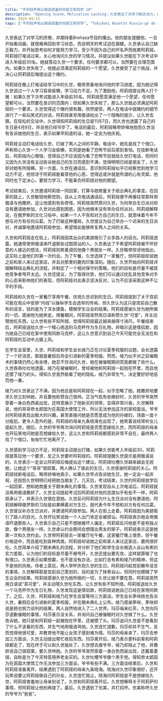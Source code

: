 ```yaml
---
title: "不时轻声地以俄语遮羞的邻座艾莉同学 10"
description: "Opening Scene，Motivation Lacking：久世表达了对学习缺乏动力，并提到即将到来的Brehaza节目。Opening Scene，Avoiding Study：久世的朋友指出，一旦开始看动画，他将无法回到学习状态，提醒他明天的考试。Opening Scene，Procrastination：久世承认自己缺乏毅力，并思考如何努力学习，以免影响阿莉娅的声誉。Alya's Call，Checking In：阿莉娅打电话给久世，询问他的学习情况，因为他曾说一个人学习容易偷懒。Alya's Call，Motivation Wager：阿莉娅提议打赌，如果久世能考入年级前30名，她会满足他一个愿望，反之，久世要满足她一个愿望。Alya's Call，Terms and Teasing：两人就赌约的细节进行了一些玩笑式的对话，阿莉娅用俄语给出了提示。Alya's Call，Birthday Revelation：在对话中，久世得知阿莉娅的生日是11月7日，并透露自己的生日是4月9日，已经16岁了。After the Call，Alya's Thoughts：阿莉娅在挂断电话后，透露自己是因为看了恐怖节目才想打电话给久世，并因为久世没有告诉她生日而感到不满。After the Call，Kuzes's Thoughts：久世意识到阿莉娅已经看穿了他的心思，并认为这是一种心有灵犀。School and a Walk Home，Post-Exam：考试结束后，久世邀请阿莉娅一起回家，想和她谈谈关于结业典礼的事情。School and a Walk Home，Attitude Shift：久世注意到阿莉娅自从上次通话后，就没有再用俄语和他撒娇了。School and a Walk Home，Birthday Party：阿莉娅质问久世为什么没有邀请她参加生日派对，但久世表示自己并没有举办派对。School and a Walk Home，Russian Customs：阿莉娅解释说，在俄罗斯，不告诉对方生日意味着今年不想和对方有任何瓜葛。School and a Walk Home，Belated Celebration：久世提议为自己举办一个迟来的生日派对，并邀请阿莉娅参加。Date and Discussion，Street Attention：两人走在街上，阿莉娅因为美貌而吸引了许多人的目光。Date and Discussion，Dealing with Advances：阿莉娅透露自己通常用俄语来吓退那些搭讪者。Date and Discussion，Exclusivity：久世表达了不希望阿莉娅被坏人搭讪的想法，阿莉娅则调侃他像个男朋友。Date and Discussion，First Date：久世指出这是他们第一次约会。Date and Discussion，Restaurant Choice：久世带阿莉娅去了一家餐厅吃午餐，但阿莉娅表示之前和家人来过这家店。Date and Discussion，Ceremony Strategy：久世向阿莉娅解释了结业典礼的流程，并制定了保守的策略，目标是不要被其他竞争者甩开太远。Date and Discussion，Unfair Tactics：久世提到可以通过扰乱其他竞争者的心态来取胜，但阿莉娅表示反对。Lunch and a Gift，Sakura Rumors：阿莉娅提到了关于宫前在观众中安排内线的传闻，久世则认为这是宫前自己散布的谣言。Lunch and a Gift，Gratitude：阿莉娅感谢久世为她所做的一切。Lunch and a Gift，Teasing and a Treat：阿莉娅用日语称赞久世可爱，并主动喂他吃东西。Lunch and a Gift，Cup Gift：阿莉娅送给久世一个马克杯作为礼物，并暗示这是情侣款。Student Council Room，Summer Uniforms：久世、阿莉娅和学生会长绫乃在学生会室讨论夏季校服的事情，会长透露暑假后将引入新校服。Student Council Room，催眠术的影响：绫乃对之前催眠术的事情还心有余悸。Student Council Room，Marshas's Question：绫乃询问久世，她在被催眠期间都做了什么。Student Council Room，Embarrassing Revelation：久世透露绫乃在被催眠时曾被他和阿莉娅抱在怀里，还被摸了头。Student Council Room，Marshas's Reaction：绫乃得知久世偷看了她的隐私后，生气地惩罚了他。Family Encounters，A Sister's Jealousy：绫乃抱怨久世只顾着和阿莉娅在一起，忽略了她。Family Encounters，Demanding Attention：绫乃要求久世立刻哄她，并称赞他很帅。Family Encounters，Grandfather's Arrival：久世的爷爷穿着白色西装出现，并展示了他新买的领带。Family Encounters，Family Absence：久世提到他的哥哥恭太郎因为在英国大使馆工作而无法参加家校面谈。Family Encounters，Grandfather's Antics：久世的爷爷对阿莉娅表现出极大的兴趣，并询问她是否愿意成为他的孙媳妇。Family Encounters，Mother's Arrival：阿莉娅的母亲九条晓海出现，并表示经常听女儿提起久世。Family Encounters，Awkward Questions：久世的爷爷询问阿莉娅是否愿意嫁给久世，阿莉娅的母亲也开玩笑地问她是否想嫁给久世。Family Encounters，Escape：久世和阿莉娅尴尬地离开了。Ending，Yumi's Return：久世遇到了优美，并打招呼。Ending，Family Introduction：优美称呼久世的爷爷为“爸爸”。"
date: 2025-04-12
tags: ["不时轻声地以俄语遮羞的邻座艾莉同学", "Tokidoki Bosotto Russia-go de Dereru Tonari no Alya-san", "202407"]
---
```


久世表达了对学习的厌倦，并期待着Brehaza节目的播出。他的朋友提醒他，一旦开始看动画，就很难再回到学习状态，而且明天的考试迫在眉睫。久世承认自己缺乏毅力，并开始思考如何才能努力学习，至少不因为自己的坏名声而拖累阿莉娅。阿莉娅打电话过来，关心地询问久世的学习情况，并提议如果久世能在下次考试中进入年级前30名，她就答应久世一个要求，任何要求都可以，当然要在合理范围内。如果久世失败了，他就必须满足阿莉娅的一个愿望。久世接受了这个挑战，并决心让阿莉娅后悔提出这个赌约。

阿莉娅在晚上打电话给学习中的久世，略带责备地询问他的学习进度，因为她记得久世说过一个人学习容易偷懒，学习动力不足。为了激励他，阿莉娅提议两人打个赌：如果久世下次考试能进入年级前30名，阿莉娅愿意满足他一个愿望，任何愿望都可以，当然要在良识的范围内；但如果久世失败了，那么久世就必须满足阿莉娅的一个要求。久世觉得这个赌约很有趣，欣然接受。两人在电话中就赌约的细节进行了一些玩笑式的对话，阿莉娅甚至用俄语给出了一个隐晦的提示，让久世去猜。在轻松的交谈中，久世得知阿莉娅的生日是11月7日，而久世也透露了自己的生日是4月9日，并且他已经16岁了。电话的最后，阿莉娅略带娇嗔地抱怨久世没有告诉她他的生日，表示如果早知道的话，她一定会为他庆祝。

阿莉娅主动打电话给久世，打破了两人之间的平静。电话中，她先是找了个借口，声称担心久世一个人学习会偷懒，实则是她看了恐怖节目后感到害怕。在挂断电话后，阿莉娅内心懊恼，觉得自己不应该因为看了恐怖节目就给久世打电话，但同时又因为久世没有主动告诉她自己的生日而感到不满，觉得明明已经是朋友了，久世却对她有所隐瞒。另一方面，久世在通话后，意识到阿莉娅似乎已经察觉到他学习动力不足，他惊讶于阿莉娅能看穿他的心思，觉得这或许就是所谓的心有灵犀。他同时也下定决心，要努力学习，不能辜负阿莉娅对他的期望。

考试结束后，久世邀请阿莉娅一同回家，打算与她商量关于结业典礼的事宜。在回家的路上，久世敏锐地察觉到，自从上次电话通话后，阿莉娅便不再像往常那样用俄语与他撒娇，这让他感到有些奇怪。阿莉娅突然质问久世，为何举办生日派对却没有邀请她参加，久世对此感到困惑，因为他根本没有举办任何派对。阿莉娅解释说，在俄罗斯的文化习俗中，如果一个人不告知对方自己的生日，就意味着今年不想与对方有任何瓜葛。为了打破这种僵局，久世提议为自己举办一个迟来的生日派对，并诚挚地邀请阿莉娅参加，希望借此能够修复两人之间的关系。

久世和阿莉娅走在街上，阿莉娅因其出众的美貌吸引了众多路人的目光。阿莉娅透露，她通常使用俄语来吓退那些试图搭讪的人。久世表达了不希望阿莉娅被不怀好意的人接近的想法，阿莉娅则笑着调侃他像个男朋友一样。久世略带惊讶地指出，这实际上是他们的第一次约会。为了午餐，久世选择了一家餐厅，但阿莉娅却说她之前和家人来过这家店，并且对那里的鹿肉印象深刻。随后，久世开始向阿莉娅详细解释结业典礼的流程，并制定了一个相对保守的策略，他们的目标是尽量不被其他竞争者甩开太远。久世还提议，为了取得优势，他们可以通过扰乱其他竞争对手的心态来影响他们的表现，但阿莉娅对此表示坚决反对，认为不应该采取这种不公平的手段。

阿莉娅和久世在一家餐厅享用午餐，庆祝久世迟到的生日。阿莉娅提到了关于宫前可能在观众中安排“内线”以操纵学生会选举的传闻，但久世认为这只是宫前自己散布的谣言，目的是为了浑水摸鱼，模糊学生议会的结果。阿莉娅感谢久世为她所做的一切，感谢他为她奔走。用餐期间，阿莉娅突然用日语称赞久世“可爱”，并主动喂他吃东西，让久世有些不知所措，觉得阿莉娅最近越来越得寸进尺。午餐结束后，阿莉娅送给久世一个精心挑选的马克杯作为生日礼物，并暗示这是情侣款，因为她自己已经在家中使用同款马克杯，这让久世意识到自己今天可能完全无法在和阿莉娅的互动中占据上风。

在学生会室里，久世、阿莉娅和学生会长绫乃正在讨论夏季校服的议题，会长透露了一个好消息，那就是暑假后将会引进新的夏季校服。然而，绫乃似乎对之前催眠术的事情仍然心有余悸，她忍不住询问久世，她在被催眠期间究竟都做了些什么。久世吞吞吐吐地透露，绫乃在被催眠时，曾经被他和阿莉娅一起抱在怀里，而且他还摸了绫乃的头。得知久世竟然偷看了她的隐私，绫乃非常生气，决定要好好地惩罚他一番。

绫乃对久世表达了不满，因为他总是和阿莉娅在一起，似乎忽略了她。她撒娇地要求久世立刻哄她，并且要他称赞自己很帅。正当气氛有些微妙时，久世的爷爷突然穿着一身白色西装出现，还特意展示了他新买的领带，显得非常兴奋。久世解释说，他的哥哥恭太郎因为在英国大使馆工作，所以无法参加这次的家校面谈。爷爷对阿莉娅表现出极大的兴趣，甚至直接问她是否愿意成为他的孙媳妇，场面一度十分尴尬。更令人意外的是，阿莉娅的母亲九条晓海也出现了，她笑着说经常听女儿提起久世。随后，久世的爷爷再次询问阿莉娅是否愿意嫁给久世，而阿莉娅的母亲也开玩笑地问她是否想嫁给久世，这让久世和阿莉娅都感到非常不自在，最终两人找了个借口，匆匆忙忙地离开了。

久世感到学习动力不足，阿莉娅主动提出打赌，如果久世能考入年级前30，阿莉娅就答应他一个要求，反之久世要听阿莉娅的。阿莉娅提醒久世提示是用俄语说的，久世表示一定会让阿莉娅后悔提出这个建议。阿莉娅吐槽久世越来越会无视她，让她这个“哥哥”很寂寞。两人确认了彼此的生日，久世感谢阿莉娅的关心。阿莉娅挂断电话后，略带娇嗔地表示，如果久世早点告诉她生日，她一定会一起庆祝，还抱怨久世明明已经把她当朋友了。几天后，考试结束，久世约阿莉娅放学后一起回家，想和她商量关于期末典礼的事情。久世发现自从上次电话后，阿莉娅就没再用俄语撒娇了。久世主动提起考试后阿莉娅对他的态度似乎有些不一样，阿莉娅承认了，并表示久世很在意她。久世反问阿莉娅为什么生日派对没有邀请他，阿莉娅解释俄罗斯的习俗是如果瞒着对方生日，就代表今年不想和对方有任何瓜葛。久世提议补办生日派对，并邀请阿莉娅参加。两人在街上走着，阿莉娅因为美貌吸引了路人的目光，久世开玩笑说她一个人出门肯定会被搭讪，阿莉娅表示她会用俄语吓退那些人。久世表示自己只是不想她被坏人骗走，阿莉娅反问他是不是有独占欲，像个男朋友一样。久世承认约会期间会想摆出男友的架子。阿莉娅表示这是她第一次和久世约会。久世带阿莉娅去一家餐厅吃午餐，这家餐厅晚上很贵，但午餐价格适中，而且能吃到各种肉类。阿莉娅却说她之前和家人来过这家店，鹿肉很好吃。久世简单介绍了期末典礼的流程，并分析了他们和学生会长候选人谷山有希的实力差距，认为他们的目标是尽量不被甩开。久世还提出要先攻，这样就算输了也有借口。久世表示如果想赢，也不是没有办法，比如打击有希和绫乃的精神，但这不是他的风格。侍者上菜后，两人举杯庆祝久世的生日。阿莉娅问起宫前散布谣言的事情，久世解释那是宫前自己策划的，目的是为了抹黑谷山，但同时也模糊了学生议会的结果。阿莉娅感谢久世为她所做的一切，久世让她不要在意。阿莉娅突然用日语说“真可爱”，并主动喂久世吃东西，让久世有些不知所措。阿莉娅送给久世一个马克杯作为生日礼物，久世发现这是情侣款，阿莉娅说她自己已经在家用同款了。之后，久世、阿莉娅和绫乃在学生会室等待三方面谈。学生会长茅咲统也告诉久世，暑假后会引进新的夏季校服，并在期末典礼上公布。绫乃感谢茅咲，茅咲却说是统也努力谈判的结果，两人自然地进入了二人世界。玛莎端来红茶，久世向玛莎道歉催眠的事情，玛莎表示没关系，并询问自己被催眠时对久世做了什么。久世告诉她，她只是和阿莉娅一起被抱在怀里，还被摸了头。玛莎追问久世是不是看到了什么不该看的东西，并生气地用俄语骂他。久世连忙道歉，玛莎却并不生气，反而觉得他很可爱，并教育他不能让女孩子感到难为情。玛莎的母亲来了，玛莎去参加三方面谈，久世主动提出帮忙收拾东西。玛莎离开后，绫乃表示更科前辈和阿莉娅都走了，现在终于可以和久世独处了。久世想去接爷爷，绫乃却阻止了他，并撒娇说自己很寂寞，要久世哄她。久世的爷爷突然穿着一身白色西装出现，还戴着墨镜，自称是为了今天特意用养老金买的。久世吐槽爷爷像个黑手党。得知恭太郎因为在英国大使馆工作无法参加三方面谈，爷爷有些不满。三方面谈结束后，久世和阿莉娅准备离开，结果遇到了阿莉娅的母亲九条晓海。晓海对久世印象很好，还开玩笑说要让阿莉娅做自己的孙女，久世连忙阻止。晓海问阿莉娅是不是想嫁给久世，阿莉娅害羞地让母亲别说了。久世和阿莉娅离开后，久世想解释关于阿莉萨的事情，但阿莉娅让他别再提了。最后，久世遇到了优美，并打招呼。优美称呼久世的爷爷为“爸爸”。